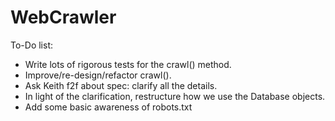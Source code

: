 WebCrawler
==========

To-Do list:

* Write lots of rigorous tests for the crawl() method.
* Improve/re-design/refactor crawl().
* Ask Keith f2f about spec: clarify all the details.
* In light of the clarification, restructure how we use the Database objects.
* Add some basic awareness of robots.txt
